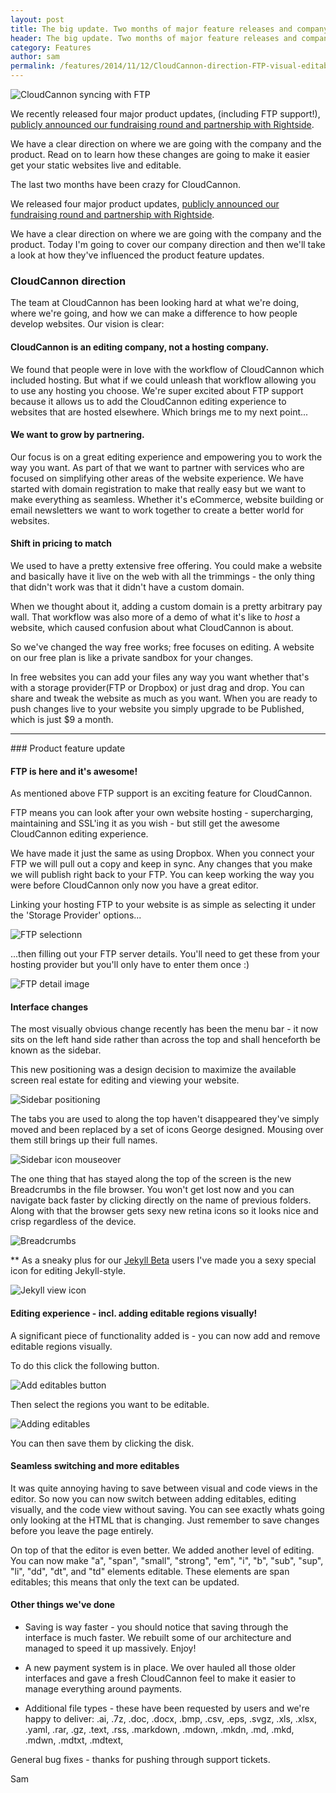 ```yaml
---
layout: post
title: The big update. Two months of major feature releases and company direction to cover!
header: The big update. Two months of major feature releases and company direction to cover!
category: Features
author: sam
permalink: /features/2014/11/12/CloudCannon-direction-FTP-visual-editables.html 
---
```


<!-- summary photo and summary here -->

![CloudCannon syncing with FTP](/img/blog/cloudcannon-direction-FTP-visual-editables/ftp-header.png "FTP Syncing with CloudCannon. It's a game changer")

We recently released four major product updates, (including FTP support!), [publicly announced our fundraising round and partnership with Rightside](http://techcrunch.com/2014/10/20/cloudcannon-raises-500k-to-make-designing-static-websites-simpler/).

We have a clear direction on where we are going with the company and the product. Read on to learn how these changes are going to make it easier get your static websites live and editable.

<!-- excerpt stop -->

The last two months have been crazy for CloudCannon.

We released four major product updates, [publicly announced our fundraising round and partnership with Rightside](http://techcrunch.com/2014/10/20/cloudcannon-raises-500k-to-make-designing-static-websites-simpler/).

We have a clear direction on where we are going with the company and the product. Today I'm going to cover our company direction and then we'll take a look at how they've influenced the product feature updates.

### CloudCannon direction

The team at CloudCannon has been looking hard at what we're doing, where we're going, and how we can make a difference to how people develop websites. Our vision is clear:

#### CloudCannon is an editing company, not a hosting company.

We found that people were in love with the workflow of CloudCannon which included hosting. But what if we could unleash that workflow allowing you to use any hosting you choose. We're super excited about FTP support because it allows us to add the CloudCannon editing experience to websites that are hosted elsewhere. Which brings me to my next point...

#### We want to grow by partnering.

Our focus is on a great editing experience and empowering you to work the way you want. As part of that we want to partner with services who are focused on simplifying other areas of the website experience. We have started with domain registration to make that really easy but we want to make everything as seamless. Whether it's eCommerce, website building or email newsletters we want to work together to create a better world for websites.

#### Shift in pricing to match
We used to have a pretty extensive free offering. You could make a website and basically have it live on the web with all the trimmings - the only thing that didn't work was that it didn't have a custom domain.

When we thought about it, adding a custom domain is a pretty arbitrary pay wall. That workflow was also more of a demo of what it's like to *host* a website, which caused confusion about what CloudCannon is about.

So we've changed the way free works; free focuses on editing. A website on our free plan is like a private sandbox for your changes.

In free websites you can add your files any way you want whether that's with a storage provider(FTP or Dropbox) or just drag and drop. You can share and tweak the website as much as you want. When you are ready to push changes live to your website you simply upgrade to be Published, which is just $9 a month.

<hr>
### Product feature update

#### FTP is here and it's awesome!

As mentioned above FTP support is an exciting feature for CloudCannon.

FTP means you can look after your own website hosting - supercharging, maintaining and SSL'ing it as you wish - but still get the awesome CloudCannon editing experience.

We have made it just the same as using Dropbox. When you connect your FTP we will pull out a copy and keep in sync. Any changes that you make we will publish right back to your FTP. You can keep working the way you were before CloudCannon only now you have a great editor.

<!--
	Every time you wish to make an edit, we'll suck your website out of your host via FTP, present it to you in the CloudCannon interface to make changes, and then save it all back to your host via FTP again.
-->

Linking your hosting FTP to your website is as simple as selecting it under the 'Storage Provider' options...

![FTP selectionn](/img/blog/cloudcannon-direction-FTP-visual-editables/FTP-Highlighted.png)

...then filling out your FTP server details. You'll need to get these from your hosting provider but you'll only have to enter them once :)

![FTP detail image](/img/blog/cloudcannon-direction-FTP-visual-editables/FTP-details.png)

#### Interface changes

The most visually obvious change recently has been the menu bar - it now sits on the left hand side rather than across the top and shall henceforth be known as the sidebar.

This new positioning was a design decision to maximize the available screen real estate for editing and viewing your website.

![Sidebar positioning](/img/blog/cloudcannon-direction-FTP-visual-editables/sidebar.png "Menu bar has moved from top to leftside ")

The tabs you are used to along the top haven't disappeared they've simply moved and been replaced by a set of icons George designed. Mousing over them still brings up their full names.

![Sidebar icon mouseover](/img/blog/cloudcannon-direction-FTP-visual-editables/mouseover-for-menu-detail.png)

The one thing that has stayed along the top of the screen is the new Breadcrumbs in the file browser. You won't get lost now and you can navigate back faster by clicking directly on the name of previous folders. Along with that the browser gets sexy new retina icons so it looks nice and crisp regardless of the device.

![Breadcrumbs](/img/blog/cloudcannon-direction-FTP-visual-editables/breadcrumbs.png)

** As a sneaky plus for our [Jekyll Beta](/jekyll) users I've made you a sexy special icon for editing Jekyll-style.

![Jekyll view icon](/img/blog/cloudcannon-direction-FTP-visual-editables/jekyll-icon.png)

#### Editing experience - incl. adding editable regions visually!

A significant piece of functionality added is - you can now add and remove editable regions visually.

To do this click the following button.

![Add editables button](/img/blog/cloudcannon-direction-FTP-visual-editables/add-editables-button.png)

Then select the regions you want to be editable.

![Adding editables](/img/blog/cloudcannon-direction-FTP-visual-editables/adding-editables.png)

You can then save them by clicking the disk.

#### Seamless switching and more editables

It was quite annoying having to save between visual and code views in the editor. So now you can now switch between adding editables, editing visually, and the code view without saving. You can see exactly whats going only looking at the HTML that is changing. Just remember to save changes before you leave the page entirely.

On top of that the editor is even better. We added another level of editing. You can now make "a", "span", "small", "strong", "em", "i", "b", "sub", "sup", "li", "dd", "dt", and "td" elements editable. These elements are span editables; this means that only the text can be updated.

#### Other things we've done

* Saving is way faster - you should notice that saving through the interface is much faster. We rebuilt some of our architecture and managed to speed it up massively. Enjoy!

* A new payment system is in place. We over hauled all those older interfaces and gave a fresh CloudCannon feel to make it easier to manage everything around payments.

* Additional file types - these have been requested by users and we're happy to deliver:
	.ai, .7z, .doc, .docx, .bmp, .csv, .eps, .svgz, .xls, .xlsx, .yaml, .rar, .gz, .text, .rss,
	.markdown, .mdown, .mkdn, .md, .mkd, .mdwn, .mdtxt, .mdtext,

General bug fixes - thanks for pushing through support tickets.

Sam
